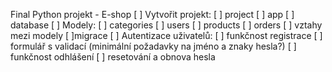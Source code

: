 Final Python projekt - E-shop
[ ] Vytvořit projekt:
  [ ] project
  [ ] app
  [ ] database
[ ] Modely:
  [ ] categories
  [ ] users
  [ ] products
  [ ] orders
  [ ] vztahy mezi modely
  [ ]migrace
[ ] Autentizace uživatelů:
  [ ] funkčnost registrace
  [ ] formulář s validací (minimální požadavky na jméno a znaky hesla?)
  [ ] funkčnost odhlášení
  [ ] resetování a obnova hesla
